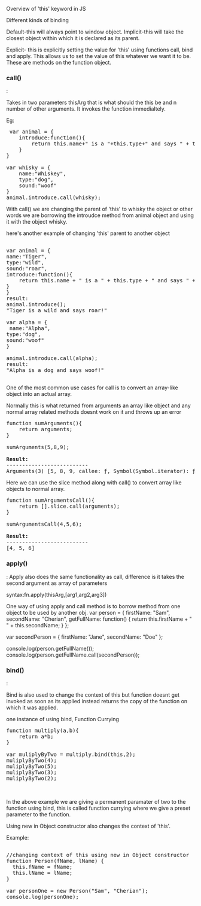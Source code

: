 Overview of 'this' keyword in JS

Different kinds of binding

Default-this will always point to window object.
Implicit-this will take the closest object within which it is declared as its parent.

Explicit- this is explicitly setting the value for 'this' using functions call, bind and apply. This allows us to set the value of this whatever we want it to be. These are methods on the function object.

<h3>call()</h3>:

Takes in two parameters thisArg that is what should the this be and n number of other arguments. It invokes the function immedialtely.

Eg:

<pre>
 var animal = {
	introduce:function(){
		return this.name+" is a "+this.type+" and says " + this.sound + "!";
	}
}

var whisky = {
	name:"Whiskey",
	type:"dog",
	sound:"woof"
}
animal.introduce.call(whisky);
</pre>

With call() we are changing the parent of 'this' to whisky the object or other words we are borrowing the introudce method from animal object and using it with the object whisky.

here's another example of changing 'this' parent to another object

<pre>

var animal = {
name:"Tiger",
type:"wild",
sound:"roar",
introduce:function(){
	return this.name + " is a " + this.type + " and says " + this.sound + "!";
}
}
result:
animal.introduce();
"Tiger is a wild and says roar!"

var alpha = {
 name:"Alpha",
type:"dog",
sound:"woof"
}

animal.introduce.call(alpha);
result:
"Alpha is a dog and says woof!"

</pre>

One of the most common use cases for call is to convert an array-like object into an actual array.

Normally this is what returned from arguments an array like object
and any normal array related methods doesnt work on it and throws up an error

<pre>
function sumArguments(){
	return arguments;
}

sumArguments(5,8,9);

<b>Result:</b>
--------------------------
Arguments(3) [5, 8, 9, callee: ƒ, Symbol(Symbol.iterator): ƒ]
</pre>

Here we can use the slice method along with call() to convert array like objects to normal array.

<pre>
function sumArgumentsCall(){
	return [].slice.call(arguments);
}

sumArgumentsCall(4,5,6);

<b>Result:</b>
--------------------------
[4, 5, 6]
</pre>

<h3>apply()</h3>:
Apply also does the same functionality as call, difference is it takes the second argument as array of parameters

syntax:fn.apply(thisArg,[arg1,arg2,arg3])

One way of using apply and call method is to borrow method from one object to be used by another obj.
var person = {
firstName: "Sam",
secondName: "Cherian",
getFullName: function() {
return this.firstName + " " + this.secondName;
}
};

var secondPerson = {
firstName: "Jane",
secondName: "Doe"
};

console.log(person.getFullName());
console.log(person.getFullName.call(secondPerson));

<h3>bind()</h3>:

Bind is also used to change the context of this but function doesnt get invoked as soon as its applied instead returns the copy of the function on which it was applied.

one instance of using bind, Function Currying

<pre>
function multiply(a,b){
	return a*b;
}

var muliplyByTwo = multiply.bind(this,2);
muliplyByTwo(4);
muliplyByTwo(5);
muliplyByTwo(3);
muliplyByTwo(2);


</pre>

In the above example we are giving a permanent paramater of two to the function using bind, this is called function currying where we give a preset parameter to the function.

Using new in Object constructor also changes the context of 'this'.

Example:

<pre>

//changing context of this using new in Object constructor
function Person(fName, lName) {
  this.fName = fName;
  this.lName = lName;
}

var personOne = new Person("Sam", "Cherian");
console.log(personOne);
</pre>
